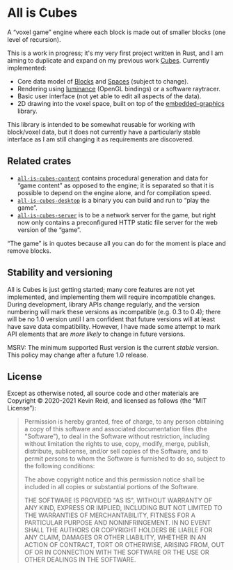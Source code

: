All is Cubes
============

A “voxel game” engine where each block is made out of smaller blocks (one level of recursion).

This is a work in progress; it's my very first project written in Rust, and I am aiming to duplicate and expand on my previous work [Cubes](https://github.com/kpreid/cubes/). Currently implemented:

* Core data model of [Blocks] and [Spaces] (subject to change).
* Rendering using [luminance] (OpenGL bindings) or a software raytracer.
* Basic user interface (not yet able to edit all aspects of the data).
* 2D drawing into the voxel space, built on top of the [embedded-graphics] library.

[blocks]: https://docs.rs/all-is-cubes/0.1.2/all_is_cubes/block/enum.Block.html
[spaces]: https://docs.rs/all-is-cubes/0.1.2/all_is_cubes/space/struct.Space.html
[luminance]: https://github.com/phaazon/luminance-rs/
[embedded-graphics]: https://crates.io/crates/embedded-graphics

This library is intended to be somewhat reusable for working with block/voxel data, but it does not currently have a particularly stable interface as I am still changing it as requirements are discovered.

Related crates
--------------

*   [`all-is-cubes-content`](https://crates.io/crates/all-is-cubes-content)
    contains procedural generation and data for “game content” as opposed to the engine; it is separated so that it is possible to depend on the engine alone, and for compilation speed.
*   [`all-is-cubes-desktop`](https://crates.io/crates/all-is-cubes-desktop)
    is a binary you can build and run to “play the game”.
*   [`all-is-cubes-server`](https://crates.io/crates/all-is-cubes-server)
    is to be a network server for the game, but right now only contains a preconfigured HTTP static file server for the web version of the “game”.

“The game” is in quotes because all you can do for the moment is place and remove blocks.

Stability and versioning
------------------------

All is Cubes is just getting started; many core features are not yet implemented, and implementing them will require incompatible changes. During development, library APIs change regularly, and the version numbering will mark these versions as incompatible (e.g. 0.3 to 0.4); there will be no 1.0 version until I am confident that future versions will at least have save data compatibility. However, I have made some attempt to mark API elements that are _more likely_ to change in future versions.

MSRV: The minimum supported Rust version is the current _stable_ version. This policy may change after a future 1.0 release.

License
-------

Except as otherwise noted, all source code and other materials are Copyright © 2020-2021 Kevin Reid, and licensed as follows (the “MIT License”):

> Permission is hereby granted, free of charge, to any person obtaining a copy of this software and associated documentation files (the "Software"), to deal in the Software without restriction, including without limitation the rights to use, copy, modify, merge, publish, distribute, sublicense, and/or sell copies of the Software, and to permit persons to whom the Software is furnished to do so, subject to the following conditions:
> 
> The above copyright notice and this permission notice shall be included in all copies or substantial portions of the Software.
> 
> THE SOFTWARE IS PROVIDED "AS IS", WITHOUT WARRANTY OF ANY KIND, EXPRESS OR IMPLIED, INCLUDING BUT NOT LIMITED TO THE WARRANTIES OF MERCHANTABILITY, FITNESS FOR A PARTICULAR PURPOSE AND NONINFRINGEMENT. IN NO EVENT SHALL THE AUTHORS OR COPYRIGHT HOLDERS BE LIABLE FOR ANY CLAIM, DAMAGES OR OTHER LIABILITY, WHETHER IN AN ACTION OF CONTRACT, TORT OR OTHERWISE, ARISING FROM, OUT OF OR IN CONNECTION WITH THE SOFTWARE OR THE USE OR OTHER DEALINGS IN THE SOFTWARE.
